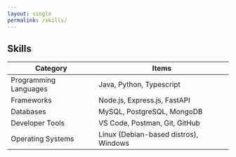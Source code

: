 ```yaml
---
layout: single
permalink: /skills/
---
```


## Skills


| Category              | Items                                 |
| --------              |   ----                                |
| Programming Languages | Java, Python, Typescript              |
| Frameworks            | Node.js, Express.js, FastAPI          |
| Databases             | MySQL, PostgreSQL, MongoDB            |
| Developer Tools       | VS Code, Postman, Git, GitHub         |
| Operating Systems     | Linux (Debian-based distros), Windows |
